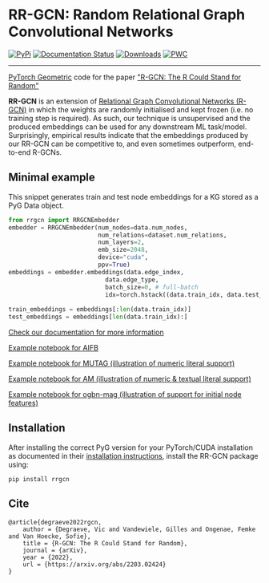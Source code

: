 # RR-GCN: Random Relational Graph Convolutional Networks 
[![PyPi](https://badge.fury.io/py/rrgcn.svg)](https://pypi.org/project/rrgcn) [![Documentation Status](https://readthedocs.org/projects/rr-gcn/badge/?version=latest)](https://rr-gcn.readthedocs.io/en/latest/?badge=latest) [![Downloads](https://img.shields.io/pypi/dw/rrgcn.svg?logo=pypi&color=1082C2)](https://img.shields.io/pypi/dw/rrgcn.svg?logo=pypi&color=1082C2) [![PWC](https://img.shields.io/endpoint.svg?url=https://paperswithcode.com/badge/r-gcn-the-r-could-stand-for-random/node-classification-on-mutag)](https://paperswithcode.com/sota/node-classification-on-mutag?p=r-gcn-the-r-could-stand-for-random)

---


[PyTorch Geometric](https://github.com/pyg-team/pytorch_geometric) code for the paper ["R-GCN: The R Could Stand for Random"](https://arxiv.org/abs/2203.02424)

**RR-GCN** is an extension of [Relational Graph Convolutional Networks (R-GCN)](https://arxiv.org/pdf/1703.06103.pdf) in which the weights are randomly initialised and kept frozen (i.e. no training step is required). As such, our technique is unsupervised and the produced embeddings can be used for any downstream ML task/model. Surprisingly, empirical results indicate that the embeddings produced by our RR-GCN can be competitive to, and even sometimes outperform, end-to-end R-GCNs.

## Minimal example
This snippet generates train and test node embeddings for a KG stored as a PyG Data object. 
```python
from rrgcn import RRGCNEmbedder
embedder = RRGCNEmbedder(num_nodes=data.num_nodes, 
                         num_relations=dataset.num_relations, 
                         num_layers=2, 
                         emb_size=2048,
                         device="cuda",
                         ppv=True)
embeddings = embedder.embeddings(data.edge_index, 
                           data.edge_type,
                           batch_size=0, # full-batch
                           idx=torch.hstack((data.train_idx, data.test_idx)))
                           
train_embeddings = embeddings[:len(data.train_idx)]
test_embeddings = embeddings[len(data.train_idx):] 
```
[Check our documentation for more information](https://rr-gcn.readthedocs.io/en/latest/index.html)

[Example notebook for AIFB](examples/aifb.ipynb)

[Example notebook for MUTAG (illustration of numeric literal support)](examples/mutag_literals.ipynb)

[Example notebook for AM (illustration of numeric & textual literal support)](examples/am_literals.ipynb)

[Example notebook for ogbn-mag (illustration of support for initial node features)](examples/ogbn_mag.ipynb)

## Installation
After installing the correct PyG version for your PyTorch/CUDA installation as documented in their [installation instructions](https://github.com/pyg-team/pytorch_geometric#installation), install the RR-GCN package using:

`pip install rrgcn`

## Cite
```
@article{degraeve2022rgcn,
    author = {Degraeve, Vic and Vandewiele, Gilles and Ongenae, Femke and Van Hoecke, Sofie},
    title = {R-GCN: The R Could Stand for Random},
    journal = {arXiv},
    year = {2022},
    url = {https://arxiv.org/abs/2203.02424}
}
```
